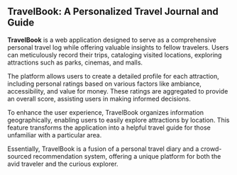 ## TravelBook: A Personalized Travel Journal and Guide

**TravelBook** is a web application designed to serve as a comprehensive personal travel log while offering valuable insights to fellow travelers. Users can meticulously record their trips, cataloging visited locations, exploring attractions such as parks, cinemas, and malls. 

The platform allows users to create a detailed profile for each attraction, including personal ratings based on various factors like ambiance, accessibility, and value for money. These ratings are aggregated to provide an overall score, assisting users in making informed decisions.

To enhance the user experience, TravelBook organizes information geographically, enabling users to easily explore attractions by location. This feature transforms the application into a helpful travel guide for those unfamiliar with a particular area.
 
Essentially, TravelBook is a fusion of a personal travel diary and a crowd-sourced recommendation system, offering a unique platform for both the avid traveler and the curious explorer. 
